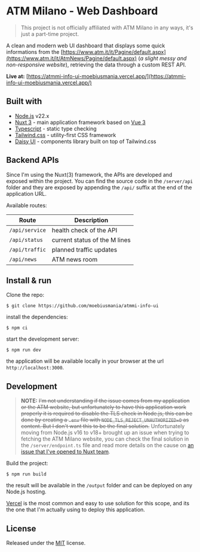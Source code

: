 # ATM Milano - Web Dashboard

> This project is not officially affiliated with ATM Milano in any ways, it's just a part-time project.

A clean and modern web UI dashboard that displays some quick informations from the [https://www.atm.it/it/Pagine/default.aspx](https://www.atm.it/it/AtmNews/Pagine/default.aspx) (_a slight messy and non-responsive website_), retrieving the data through a custom REST API.

**Live at:** [https://atmmi-info-ui-moebiusmania.vercel.app/](https://atmmi-info-ui-moebiusmania.vercel.app/)

## Built with

- [Node.js](https://nodejs.org/) v22.x
- [Nuxt 3](https://nuxt.com/) - main application framework based on [Vue 3](https://vuejs.org/)
- [Typescript](https://www.typescriptlang.org/) - static type checking
- [Tailwind.css](https://tailwindcss.com/) - utility-first CSS framework
- [Daisy UI](https://daisyui.com/) - components library built on top of Tailwind.css

## Backend APIs

Since I'm using the Nuxt(3) framework, the APIs are developed and exposed within the project. You can find the source code in the `/server/api` folder and they are exposed by appending the `/api/` suffix at the end of the application URL.

Available routes:

| **Route**      | **Description**               |
| -------------- | ----------------------------- |
| `/api/service` | health check of the API       |
| `/api/status`  | current status of the M lines |
| `/api/traffic` | planned traffic updates       |
| `/api/news`    | ATM news room                 |

## Install & run

Clone the repo:

```
$ git clone https://github.com/moebiusmania/atmmi-info-ui
```

install the dependencies:

```
$ npm ci
```

start the development server:

```
$ npm run dev
```

the application will be available locally in your browser at the url `http://localhost:3000`.

## Development

> **NOTE:** ~~I'm not understanding if the issue comes from my application or the ATM website, but unfortunately to have this application work properly it is required to disable the TLS check in Node.js, this can be done by creating a `.env` file with `NODE_TLS_REJECT_UNAUTHORIZED=0` as content. But I don't want this to be the final solution.~~ Unfortunately moving from Node.js v16 to v18+ brought up an issue when trying to fetching the ATM Milano website, you can check the final solution in the `/server/endpoint.ts` file and read more details on the cause on [an issue that I've opened to Nuxt team](https://github.com/nuxt/nuxt/issues/21609).

Build the project:

```
$ npm run build
```

the result will be available in the `/output` folder and can be deployed on any Node.js hosting.

[Vercel](https://vercel.com/) is the most common and easy to use solution for this scope, and its the one that I'm actually using to deploy this application.

## License

Released under the [MIT](LICENSE) license.
